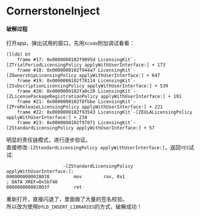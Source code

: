 # CornerstoneInject

#### 破解过程
打开app，弹出试用的窗口，先用`Xcode`附加调试看看：

```
(lldb) bt
    frame #17: 0x0000000102f9095d LicensingKit`-[ZTrialPeriodLicensingPolicy applyWithUserInterface:] + 173
    frame #18: 0x0000000102f944a7 LicensingKit`-[ZOwnershipLicensingPolicy applyWithUserInterface:] + 647
    frame #19: 0x0000000102f78114 LicensingKit`-[ZSubscriptionLicensingPolicy applyWithUserInterface:] + 539
    frame #20: 0x0000000102fa0c20 LicensingKit`-[ZLicensePackageRegistrationPolicy applyWithUserInterface:] + 191
    frame #21: 0x0000000102f8fbbe LicensingKit`-[ZPreReleaseLicensingPolicy applyWithUserInterface:] + 221
    frame #22: 0x0000000102f93543 LicensingKit`-[ZEULALicensingPolicy applyWithUserInterface:] + 234
    frame #23: 0x0000000102f97071 LicensingKit`-[ZStandardLicensingPolicy applyWithUserInterface:] + 57
```

明显的责任链模式，进行逐步验证。  
直接修改`-[ZStandardLicensingPolicy applyWithUserInterface:]`，返回`YES`试试:

```
                     -[ZStandardLicensingPolicy applyWithUserInterface:]:
0000000000028038         mov        rax, 0x1                                    ; DATA XREF=0x5bf40
000000000002803f         ret
```

重新打开，直接闪退了，里面做了大量的签名校验。  
所以改为使用`DYLD_INSERT_LIBRARIES`的方式，破解成功！